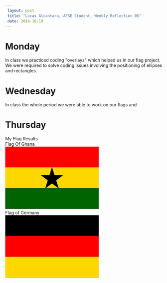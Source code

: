 ```yaml
---
 layout: post
 title: "Lucas Alcantara, AFSE Student, Weekly Reflection 05" 
 date: 2018-10-19
---
```



# Monday
In class we practiced coding "overlays" which helped us in our flag project. We were required to solve coding issues
involving the positioning of ellipses and rectangles. 


# Wednesday
In class the whole period we were able to work on our flags and 



# Thursday
My Flag Results 
<br>
Flag Of Ghana 
<br>
![ghana](/images/ghana.png) 
<br>
Flag of Germany 
<br>
![Germany](/images/Germany.png)



